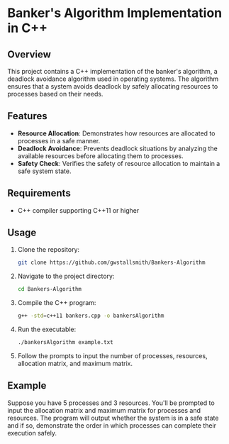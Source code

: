 # Banker's Algorithm Implementation in C++

## Overview
This project contains a C++ implementation of the banker's algorithm, a deadlock avoidance algorithm used in operating systems. The algorithm ensures that a system avoids deadlock by safely allocating resources to processes based on their needs.

## Features
- **Resource Allocation**: Demonstrates how resources are allocated to processes in a safe manner.
- **Deadlock Avoidance**: Prevents deadlock situations by analyzing the available resources before allocating them to processes.
- **Safety Check**: Verifies the safety of resource allocation to maintain a safe system state.

## Requirements
- C++ compiler supporting C++11 or higher

## Usage
1. Clone the repository:
    ```bash
    git clone https://github.com/gwstallsmith/Bankers-Algorithm
    ```
2. Navigate to the project directory:
    ```bash
    cd Bankers-Algorithm
    ```
3. Compile the C++ program:
    ```bash
    g++ -std=c++11 bankers.cpp -o bankersAlgorithm
    ```
4. Run the executable:
    ```bash
    ./bankersAlgorithm example.txt
    ```
5. Follow the prompts to input the number of processes, resources, allocation matrix, and maximum matrix.

## Example
Suppose you have 5 processes and 3 resources. You'll be prompted to input the allocation matrix and maximum matrix for processes and resources. The program will output whether the system is in a safe state and if so, demonstrate the order in which processes can complete their execution safely.
